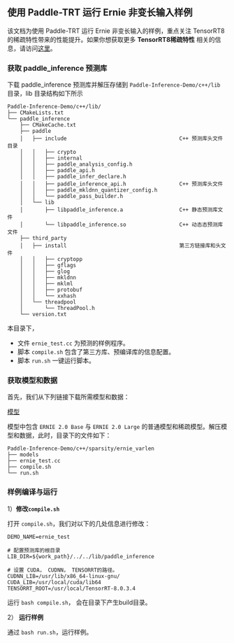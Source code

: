 ## 使用 Paddle-TRT 运行 Ernie 非变长输入样例

该文档为使用 Paddle-TRT 运行 Ernie 非变长输入的样例，重点关注 TensorRT8 的稀疏特性带来的性能提升。如果你想获取更多 **TensorRT8稀疏特性** 相关的信息，请访问[这里](https://docs.nvidia.com/deeplearning/tensorrt/developer-guide/index.html)。

### 获取 paddle_inference 预测库

下载 paddle_inference 预测库并解压存储到 `Paddle-Inference-Demo/c++/lib` 目录，lib 目录结构如下所示

```
Paddle-Inference-Demo/c++/lib/
├── CMakeLists.txt
└── paddle_inference
    ├── CMakeCache.txt
    ├── paddle
    │   ├── include                                    C++ 预测库头文件目录
    │   │   ├── crypto
    │   │   ├── internal
    │   │   ├── paddle_analysis_config.h
    │   │   ├── paddle_api.h
    │   │   ├── paddle_infer_declare.h
    │   │   ├── paddle_inference_api.h                 C++ 预测库头文件
    │   │   ├── paddle_mkldnn_quantizer_config.h
    │   │   └── paddle_pass_builder.h
    │   └── lib
    │       ├── libpaddle_inference.a                  C++ 静态预测库文件
    │       └── libpaddle_inference.so                 C++ 动态态预测库文件
    ├── third_party
    │   ├── install                                    第三方链接库和头文件
    │   │   ├── cryptopp
    │   │   ├── gflags
    │   │   ├── glog
    │   │   ├── mkldnn
    │   │   ├── mklml
    │   │   ├── protobuf
    │   │   └── xxhash
    │   └── threadpool
    │       └── ThreadPool.h
    └── version.txt
```

本目录下，

- 文件 `ernie_test.cc` 为预测的样例程序。
- 脚本 `compile.sh` 包含了第三方库、预编译库的信息配置。
- 脚本 `run.sh` 一键运行脚本。

### 获取模型和数据
首先，我们从下列链接下载所需模型和数据：

[模型](https://drive.google.com/file/d/1RJeWVfbsXRt6a8gMb86zuhCty0GJ5biK/view?usp=sharing)

模型中包含 `ERNIE 2.0 Base` 与 `ERNIE 2.0 Large` 的普通模型和稀疏模型。解压模型和数据，此时，目录下的文件如下：
```
Paddle-Inference-Demo/c++/sparsity/ernie_varlen
├── models
├── ernie_test.cc
├── compile.sh                                   
└── run.sh
```

### 样例编译与运行

1）**修改`compile.sh`**

打开 `compile.sh`，我们对以下的几处信息进行修改：

```shell
DEMO_NAME=ernie_test

# 配置预测库的根目录
LIB_DIR=${work_path}/../../lib/paddle_inference

# 设置 CUDA， CUDNN， TENSORRT的路径。
CUDNN_LIB=/usr/lib/x86_64-linux-gnu/
CUDA_LIB=/usr/local/cuda/lib64
TENSORRT_ROOT=/usr/local/TensorRT-8.0.3.4
```

运行 `bash compile.sh`， 会在目录下产生build目录。


2） **运行样例**

通过 `bash run.sh`，运行样例。